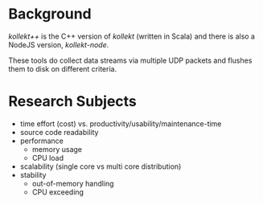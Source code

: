 Background
==========

*kollekt++* is the C++ version of *kollekt* (written in Scala) and there is also a
NodeJS version, *kollekt-node*.

These tools do collect data streams via multiple UDP packets and flushes them to disk
on different criteria.

Research Subjects
=================

- time effort (cost) vs. productivity/usability/maintenance-time
- source code readability
- performance
    - memory usage
    - CPU load
- scalability (single core vs multi core distribution)
- stability
    - out-of-memory handling
    - CPU exceeding
